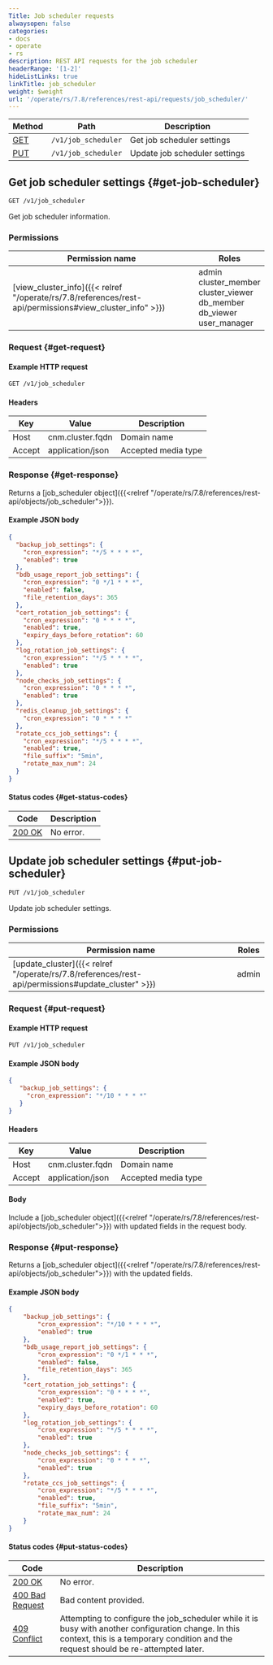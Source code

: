 ```yaml
---
Title: Job scheduler requests
alwaysopen: false
categories:
- docs
- operate
- rs
description: REST API requests for the job scheduler
headerRange: '[1-2]'
hideListLinks: true
linkTitle: job_scheduler
weight: $weight
url: '/operate/rs/7.8/references/rest-api/requests/job_scheduler/'
---
```


| Method | Path | Description |
|--------|------|-------------|
| [GET](#get-job-scheduler) | `/v1/job_scheduler` | Get job scheduler settings |
| [PUT](#put-job-scheduler) | `/v1/job_scheduler` | Update job scheduler settings |

## Get job scheduler settings {#get-job-scheduler}

```sh
GET /v1/job_scheduler
```

Get job scheduler information.

### Permissions

| Permission name | Roles |
|-----------------|-------|
| [view_cluster_info]({{< relref "/operate/rs/7.8/references/rest-api/permissions#view_cluster_info" >}}) | admin<br />cluster_member<br />cluster_viewer<br />db_member<br />db_viewer<br />user_manager |

### Request {#get-request}

#### Example HTTP request

```sh
GET /v1/job_scheduler
```

#### Headers

| Key | Value | Description |
|-----|-------|-------------|
| Host | cnm.cluster.fqdn | Domain name |
| Accept | application/json | Accepted media type |

### Response {#get-response}

Returns a [job_scheduler object]({{<relref "/operate/rs/7.8/references/rest-api/objects/job_scheduler">}}).

#### Example JSON body

```json
{
  "backup_job_settings": {
    "cron_expression": "*/5 * * * *",
    "enabled": true
  },
  "bdb_usage_report_job_settings": {
    "cron_expression": "0 */1 * * *",
    "enabled": false,
    "file_retention_days": 365
  },
  "cert_rotation_job_settings": {
    "cron_expression": "0 * * * *",
    "enabled": true,
    "expiry_days_before_rotation": 60
  },
  "log_rotation_job_settings": {
    "cron_expression": "*/5 * * * *",
    "enabled": true
  },
  "node_checks_job_settings": {
    "cron_expression": "0 * * * *",
    "enabled": true
  },
  "redis_cleanup_job_settings": {
    "cron_expression": "0 * * * *"
  },
  "rotate_ccs_job_settings": {
    "cron_expression": "*/5 * * * *",
    "enabled": true,
    "file_suffix": "5min",
    "rotate_max_num": 24
  }
}
```

#### Status codes {#get-status-codes}

| Code | Description |
|------|-------------|
| [200 OK](https://www.rfc-editor.org/rfc/rfc9110.html#name-200-ok) | No error. |

## Update job scheduler settings {#put-job-scheduler}

```sh
PUT /v1/job_scheduler
```

Update job scheduler settings.

### Permissions

| Permission name | Roles |
|-----------------|-------|
| [update_cluster]({{< relref "/operate/rs/7.8/references/rest-api/permissions#update_cluster" >}}) | admin |

### Request {#put-request}

#### Example HTTP request

```sh
PUT /v1/job_scheduler
```

#### Example JSON body

```json
{
   "backup_job_settings": {
     "cron_expression": "*/10 * * * *"
   }
}
```

#### Headers

| Key | Value | Description |
|-----|-------|-------------|
| Host | cnm.cluster.fqdn | Domain name |
| Accept | application/json | Accepted media type |


#### Body

Include a [job_scheduler object]({{<relref "/operate/rs/7.8/references/rest-api/objects/job_scheduler">}}) with updated fields in the request body.

### Response {#put-response}

Returns a [job_scheduler object]({{<relref "/operate/rs/7.8/references/rest-api/objects/job_scheduler">}}) with the updated fields.

#### Example JSON body

```json
{
    "backup_job_settings": {
        "cron_expression": "*/10 * * * *",
        "enabled": true
    },
    "bdb_usage_report_job_settings": {
        "cron_expression": "0 */1 * * *",
        "enabled": false,
        "file_retention_days": 365
    },
    "cert_rotation_job_settings": {
        "cron_expression": "0 * * * *",
        "enabled": true,
        "expiry_days_before_rotation": 60
    },
    "log_rotation_job_settings": {
        "cron_expression": "*/5 * * * *",
        "enabled": true
    },
    "node_checks_job_settings": {
        "cron_expression": "0 * * * *",
        "enabled": true
    },
    "rotate_ccs_job_settings": {
        "cron_expression": "*/5 * * * *",
        "enabled": true,
        "file_suffix": "5min",
        "rotate_max_num": 24
    }
}
```

#### Status codes {#put-status-codes}

| Code | Description |
|------|-------------|
| [200 OK](https://www.rfc-editor.org/rfc/rfc9110.html#name-200-ok) | No error. |
| [400 Bad Request](https://www.rfc-editor.org/rfc/rfc9110.html#name-400-bad-request) | Bad content provided. |
| [409 Conflict](https://www.rfc-editor.org/rfc/rfc9110.html#name-409-conflict) | Attempting to configure the job_scheduler while it is busy with another configuration change. In this context, this is a temporary condition and the request should be re-attempted later. |
